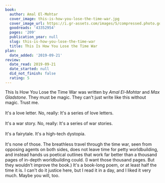 ```yaml
---
book:
  author: Amal El-Mohtar
  cover_image: this-is-how-you-lose-the-time-war.jpg
  cover_image_url: https://i.gr-assets.com/images/S/compressed.photo.goodreads.com/books/1545755487l/43352954._SX318_.jpg
  goodreads: '43352954'
  pages: '209'
  publication_year: null
  slug: this-is-how-you-lose-the-time-war
  title: This Is How You Lose the Time War
plan:
  date_added: '2019-09-21'
review:
  date_read: 2019-09-21
  date_started: null
  did_not_finish: false
  rating: 5
---
```


This Is How You Lose the Time War was written by *Amal El-Mohtar* and *Max Gladstone*. They must be magic. They can't just write like this without magic. Trust me.<br /><br />It's a love letter. No, really: It's a series of love letters.<br /><br />It's a war story. No, really: It's a series of war stories.<br /><br />It's a fairytale. It's a high-tech dystopia.<br /><br />It's none of those. The breathless travel through the time war, seen from opposing agents on both sides, does not leave time for petty worldbuilding, and instead hands us poetical outlines that work far better than a thousand pages of in-depth worldbuilding could. (I want those thousand pages. But they wouldn't improve the book.) It's a book-long poem, or at least half the time it is. I can't do it justice here, but I read it in a day, and I liked it very much. Maybe you will, too.
